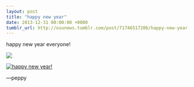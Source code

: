 ```yaml
---
layout: post
title: "happy new year"
date: 2013-12-31 00:00:00 +0000
tumblr_url: http://osunews.tumblr.com/post/71746517206/happy-new-year
---
```


happy new year everyone!

![](/wiki/shared/news/2013-12-31-happy-new-year/2014.jpg)

[![happy new year!](/wiki/shared/news/2013-12-31-happy-new-year/2014.jpg)](/wiki/shared/news/2013-12-31-happy-new-year/2014.jpg)

—peppy
